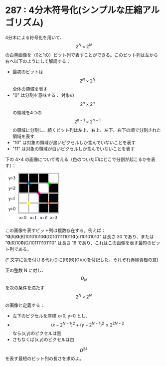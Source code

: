 # 287 : 4分木符号化\(シンプルな圧縮アルゴリズム\)

4分木による符号化を用いて、$$2^N\times 2^N$$の白黒画像を（0と1の）ビット列で表すことができる。このビット列は左から右へ以下のようにして解読する：

* 最初のビットは$$2^N\times 2^N$$全体の領域を表す
* "0" は分割を意味する： 対象の$$2^n\times 2^n$$の領域を4つの$$2^{n-1}\times 2^{n-1}$$の領域に分割し、続くビット列は左上、右上、左下、右下の順で分割された領域を表す
* "10" は対象の領域が黒いピクセルしか含んでいないことを表す
* "11" は対象の領域が白いピクセルしか含んでいないことを表す

下の 4×4 の画像について考える（色のついた印はどこで分割が起こるかを表す）：

![](../../.gitbook/assets/image%20%2823%29.png)

この画像を表すビット列は複数存在する。例えば：  
"**0**\(R\)**0**\(B\)10101010**0**\(G\)1011111011**0**\(o\)10101010" は長さ 30 であり、または  
"**0**\(R\)10**0**\(G\)101111101110" は長さ 16 であり、これはこの画像を表す最短のビット列である。

\(\* 文字に色を付ける代わりに\(R\)\(B\)\(G\)\(o\)を付記した、それぞれ赤緑青橙の意\)

正の整数 N に対し、$$D_N$$を次の条件を満たす$$2^N\times 2^N$$の画像と定義する：

* 左下のピクセルを座標 x=0, y=0 とし、
* $$(x-2^{N-1})^2+(y-2^{N-1})^2 ≤ 2^{2N-2}$$なら\(x,y\)のピクセルは黒
* さもなくば\(x,y\)のピクセルは白

$$D^{24}$$を表す最短のビット列の長さを求めよ。

